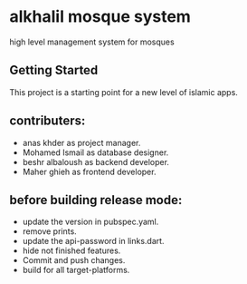 # alkhalil mosque system

high level management system for mosques

## Getting Started

This project is a starting point for a new level of islamic apps.

## contributers:
- anas khder as project manager.
- Mohamed Ismail as database designer.
- beshr albaloush as backend developer.
- Maher ghieh as frontend developer.

## before building release mode:
- update the version in pubspec.yaml.
- remove prints.
- update the api-password in links.dart.
- hide not finished features.
- Commit and push changes.
- build for all target-platforms.
